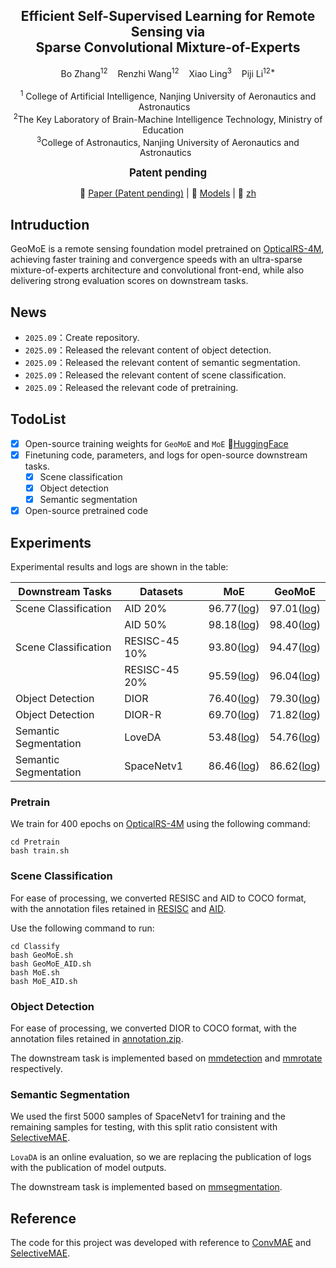   <h2 align="center"><strong>	Efficient Self-Supervised Learning for Remote Sensing via</br> Sparse Convolutional Mixture-of-Experts</strong></h2>

  <p align="center">
    Bo Zhang<sup>12</sup>&nbsp;&nbsp;&nbsp;
    Renzhi Wang<sup>12</sup>&nbsp;&nbsp;&nbsp;
    Xiao Ling<sup>3</sup>&nbsp;&nbsp;&nbsp;
    Piji Li<sup>12*</sup></br>
    </br>
  <sup>1</sup> College of Artificial Intelligence, Nanjing University of Aeronautics and Astronautics&nbsp;&nbsp;&nbsp;</br>
  <sup>2</sup>The Key Laboratory of Brain-Machine Intelligence Technology, Ministry of Education &nbsp;&nbsp;&nbsp;</br>
  <sup>3</sup>College of Astronautics, Nanjing University of Aeronautics and Astronautics&nbsp;&nbsp;
<div align='center' style="font-size: larger; "><strong>Patent pending</strong></div>
  <p align="center">
    📃 <a href="" target="_blank">Paper (Patent pending)</a> |
    🤗 <a href="https://huggingface.co/BoZhangNuaa/GeoMoE" target="_blank">Models</a> |
    📃 <a href="https://github.com/BoZhangNuaa/GeoMoE/blob/main/Readme_zh.md" target="_blank">zh</a>
  </p>




## Intruduction

GeoMoE is a remote sensing foundation model pretrained on [OpticalRS-4M](https://huggingface.co/datasets/initiacms/OpticalRS-4M), achieving faster training and convergence speeds with an ultra-sparse mixture-of-experts architecture and convolutional front-end, while also delivering strong evaluation scores on downstream tasks.

## News

- `2025.09`：Create repository.
- `2025.09`：Released the relevant content of object detection.
- `2025.09`：Released the relevant content of semantic segmentation.
- `2025.09`：Released the relevant content of scene classification.
- `2025.09`：Released the relevant code of pretraining.

## TodoList

- [x] Open-source training weights for `GeoMoE` and `MoE` 🤗[HuggingFace](https://huggingface.co/BoZhangNuaa/GeoMoE)
- [x] Finetuning code, parameters, and logs for open-source downstream tasks.
  - [x] Scene classification
  - [x] Object detection
  - [x] Semantic segmentation
- [x] Open-source pretrained code

## Experiments

Experimental results and logs are shown in the table:

| Downstream Tasks      | Datasets      | MoE                                                 | GeoMoE                                                    |
| --------------------- | ------------- | --------------------------------------------------- | --------------------------------------------------------- |
| Scene Classification  | AID 20%       | 96.77([log](./Classify/MoE/AID/MoE_AID_20.log))     | 97.01([log](./Classify/GeoMoE/AID/GeoMoE_AID_20.log))     |
|                       | AID 50%       | 98.18([log](./Classify/MoE/AID/MoE_AID_50.log))     | 98.40([log](./Classify/GeoMoE/AID/GeoMoE_AID_50.log))     |
| Scene Classification  | RESISC-45 10% | 93.80([log](./Classify/MoE/NWPU/MoE_RESISC_10.log)) | 94.47([log](./Classify/GeoMoE/NWPU/GeoMoE_RESISC_10.log)) |
|                       | RESISC-45 20% | 95.59([log](./Classify/MoE/NWPU/MoE_RESISC_20.log)) | 96.04([log](./Classify/GeoMoE/NWPU/GeoMoE_RESISC_20.log)) |
| Object Detection      | DIOR          | 76.40([log](./Detection/dior/MoE.log))              | 79.30([log](./Detection/dior/GeoMoE.log))                 |
| Object Detection      | DIOR-R        | 69.70([log](./Detection/dior-r/MoE.log))            | 71.82([log](./Detection/dior-r/GeoMoE.log))               |
| Semantic Segmentation | LoveDA        | 53.48([log](./Segmentation/Loveda/MoE.zip))         | 54.76([log](./Segmentation/Loveda/GeoMoE.zip))            |
| Semantic Segmentation | SpaceNetv1    | 86.46([log](./Segmentation/Spacenet/MoE.log))       | 86.62([log](./Segmentation/Spacenet/GeoMoE.log))          |

### Pretrain

We train for 400 epochs on [OpticalRS-4M](https://huggingface.co/datasets/initiacms/OpticalRS-4M) using the following command:

```shell
cd Pretrain 
bash train.sh
```

### Scene Classification

For ease of processing, we converted RESISC and AID to COCO format, with the annotation files retained in [RESISC](./Classify/RESISC) and [AID](./Classify/AID).

Use the following command to run:

```shell
cd Classify
bash GeoMoE.sh
bash GeoMoE_AID.sh
bash MoE.sh
bash MoE_AID.sh
```

### Object Detection

For ease of processing, we converted DIOR to COCO format, with the annotation files retained in [annotation.zip](./Detection/dior/annotation.zip).

The downstream task is implemented based on [mmdetection](https://github.com/open-mmlab/mmdetection) and [mmrotate](https://github.com/open-mmlab/mmrotate/tree/1.x) respectively.

### Semantic Segmentation

We used the first 5000 samples of SpaceNetv1 for training and the remaining samples for testing, with this split ratio consistent with [SelectiveMAE](https://github.com/MiliLab/SelectiveMAE).

`LovaDA` is an online evaluation, so we are replacing the publication of logs with the publication of model outputs.

The downstream task is implemented based on [mmsegmentation](https://github.com/open-mmlab/mmsegmentation).

## Reference

The code for this project was developed with reference to [ConvMAE](https://github.com/Alpha-VL/ConvMAE) and [SelectiveMAE](https://github.com/MiliLab/SelectiveMAE).





